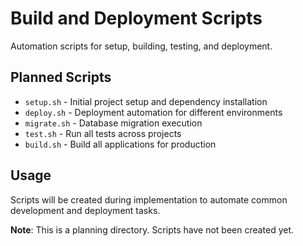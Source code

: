 # Build and Deployment Scripts

Automation scripts for setup, building, testing, and deployment.

## Planned Scripts

- `setup.sh` - Initial project setup and dependency installation
- `deploy.sh` - Deployment automation for different environments
- `migrate.sh` - Database migration execution
- `test.sh` - Run all tests across projects
- `build.sh` - Build all applications for production

## Usage

Scripts will be created during implementation to automate common development and deployment tasks.

**Note**: This is a planning directory. Scripts have not been created yet.

